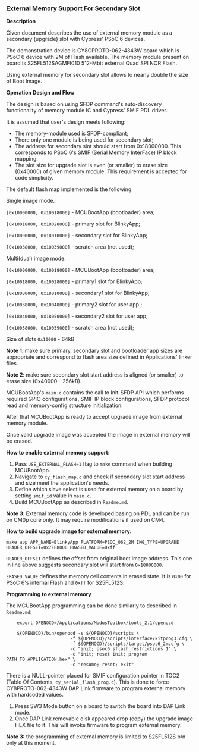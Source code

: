 ### External Memory Support For Secondary Slot

**Description**

Given document describes the use of external memory module as a secondary (upgrade) slot with Cypress' PSoC 6 devices.

The demonstration device is CY8CPROTO-062-4343W board which is PSoC 6 device with 2M of Flash available.
The memory module present on board is S25FL512SAGMFI010 512-Mbit external Quad SPI NOR Flash.

Using external memory for secondary slot allows to nearly double the size of Boot Image.

**Operation Design and Flow**

The design is based on using SFDP command's auto-discovery functionality of memory module IC and Cypress' SMIF PDL driver.

It is assumed that user's design meets following:
* The memory-module used is SFDP-compliant;
* There only one module is being used for secondary slot;
* The address for secondary slot should start from 0x18000000.
This corresponds to PSoC 6's SMIF (Serial Memory InterFace) IP block mapping.
* The slot size for upgrade slot is even (or smaller) to erase size (0x40000) of given memory module.
This requirement is accepted for code simplicity.

The default flash map implemented is the following:

Single image mode.

`[0x10000000, 0x10018000]` - MCUBootApp (bootloader) area;

`[0x10018000, 0x10028000]` - primary slot for BlinkyApp;

`[0x18000000, 0x18010000]` - secondary slot for BlinkyApp;

`[0x10038000, 0x10039000]` - scratch area (not used);

Multi(dual) image mode.

`[0x10000000, 0x10018000]` - MCUBootApp (bootloader) area;

`[0x10018000, 0x10028000]` - primary1 slot for BlinkyApp;

`[0x18000000, 0x18010000]` - secondary1 slot for BlinkyApp;

`[0x10038000, 0x10048000]` - primary2 slot for user app ;

`[0x18040000, 0x18050000]` - secondary2 slot for user app;

`[0x10058000, 0x10059000]` - scratch area (not used);

Size of slots `0x10000` - 64kB

**Note 1**: make sure primary, secondary slot and bootloader app sizes are appropriate and correspond to flash area size defined in Applications' linker files.

**Note 2**: make sure secondary slot start address is aligned (or smaller) to erase size (0x40000 - 256kB).

MCUBootApp's `main.c` contains the call to Init-SFDP API which performs required GPIO configurations, SMIF IP block configurations, SFDP protocol read and memory-config structure initialization.

After that MCUBootApp is ready to accept upgrade image from external memory module.

Once valid upgrade image was accepted the image in external memory will be erased.

**How to enable external memory support:**

1. Pass `USE_EXTERNAL_FLASH=1` flag to `make` command when building MCUBootApp.
2. Navigate to `cy_flash_map.c` and check if secondary slot start address and size meet the application's needs.
3. Define which slave select is used for external memory on a board by setting `smif_id` value in `main.c`.
4. Build MCUBootApp as described in `Readme.md`.

**Note 3**: External memory code is developed basing on PDL and can be run on CM0p core only. It may require modifications if used on CM4.

**How to build upgrade image for external memory:**

    make app APP_NAME=BlinkyApp PLATFORM=PSOC_062_2M IMG_TYPE=UPGRADE HEADER_OFFSET=0x7FE8000 ERASED_VALUE=0xff

`HEADER_OFFSET` defines the offset from original boot image address. This one in line above suggests secondary slot will start from `0x18000000`.

`ERASED_VALUE` defines the memory cell contents in erased state. It is `0x00` for PSoC 6's internal Flash and `0xff` for S25FL512S.

**Programming to external memory**

The MCUBootApp programming can be done similarly to described in `Readme.md`:

        export OPENOCD=/Applications/ModusToolbox/tools_2.1/openocd

        ${OPENOCD}/bin/openocd -s ${OPENOCD}/scripts \
                            -f ${OPENOCD}/scripts/interface/kitprog3.cfg \
                            -f ${OPENOCD}/scripts/target/psoc6_2m.cfg \
                            -c "init; psoc6 sflash_restrictions 1" \
                            -c "init; reset init; program PATH_TO_APPLICATION.hex" \
                            -c "resume; reset; exit" 

There is a NULL-pointer placed for SMIF configuration pointer in TOC2 (Table Of Contents, `cy_serial_flash_prog.c`).
This is done to force CY8PROTO-062-4343W DAP Link firmware to program external memory with hardcoded values.

1. Press SW3 Mode button on a board to switch the board into DAP Link mode.
2. Once DAP Link removable disk appeared drop (copy) the upgrade image HEX file to it.
This will invoke firmware to program external memory.

**Note 3:** the programming of external memory is limited to S25FL512S p/n only at this moment.
